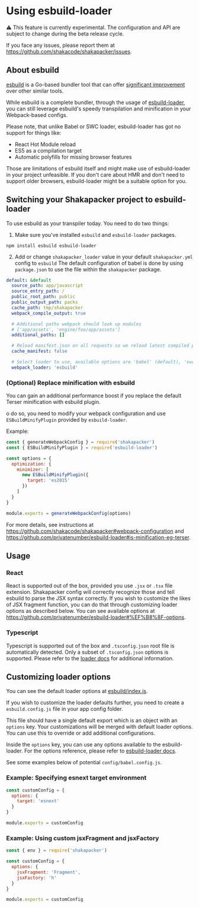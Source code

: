 # Using esbuild-loader

:warning: This feature is currently experimental. The configuration and API are subject to change during the beta release cycle.

If you face any issues, please report them at https://github.com/shakacode/shakapacker/issues.

## About esbuild

[esbuild](https://esbuild.github.io/) is a Go-based bundler tool that can offer [significant improvement](https://esbuild.github.io/faq/#benchmark-details) over other similar tools.

While esbuild is a complete bundler, through the usage of [esbuild-loader](https://github.com/privatenumber/esbuild-loader), you can still leverage esbuild's speedy transpilation and minification in your Webpack-based configs.

Please note, that unlike Babel or SWC loader, esbuild-loader has got no support for things like:
- React Hot Module reload
- ES5 as a compilation target
- Automatic polyfills for missing browser features

Those are limitations of esbuild itself and might make use of esbuild-loader in your project unfeasible. If you don't care about HMR and don't need to support older browsers, esbuild-loader might be a suitable option for you.

## Switching your Shakapacker project to esbuild-loader

To use esbuild as your transpiler today. You need to do two things:

1. Make sure you've installed `esbuild` and `esbuild-loader` packages.

```
npm install esbuild esbuild-loader
```

2. Add or change `shakapacker_loader` value in your default `shakapacker.yml` config to `esbuild`
The default configuration of babel is done by using `package.json` to use the file within the `shakapacker` package.

```yml
default: &default
  source_path: app/javascript
  source_entry_path: /
  public_root_path: public
  public_output_path: packs
  cache_path: tmp/shakapacker
  webpack_compile_output: true

  # Additional paths webpack should look up modules
  # ['app/assets', 'engine/foo/app/assets']
  additional_paths: []

  # Reload manifest.json on all requests so we reload latest compiled packs
  cache_manifest: false

  # Select loader to use, available options are 'babel' (default), 'swc' or 'esbuild'
  webpack_loader: 'esbuild'
```

### (Optional) Replace minification with esbuild

You can gain an additional performance boost if you replace the default Terser minification with esbuild plugin.

o do so, you need to modify your webpack configuration and use `ESBuildMinifyPlugin` provided by `esbuild-loader`.

Example:

```js
const { generateWebpackConfig } = require('shakapacker')
const { ESBuildMinifyPlugin } = require('esbuild-loader')

const options = {
  optimization: {
    minimizer: [
      new ESBuildMinifyPlugin({
        target: 'es2015' 
      })
    ]
  }
}

module.exports = generateWebpackConfig(options)
```

For more details, see instructions at https://github.com/shakacode/shakapacker#webpack-configuration and https://github.com/privatenumber/esbuild-loader#js-minification-eg-terser.

## Usage

### React

React is supported out of the box, provided you use `.jsx` or `.tsx` file extension. Shakapacker config will correctly recognize those and tell esbuild to parse the JSX syntax correctly. If you wish to customize the likes of JSX fragment function, you can do that through customizing loader options as described below. You can see available options at https://github.com/privatenumber/esbuild-loader#%EF%B8%8F-options.

### Typescript

Typescript is supported out of the box and `.tsconfig.json` root file is automatically detected. Only a subset of `.tsconfig.json` options is supported. Please refer to the [loader docs](https://github.com/privatenumber/esbuild-loader#configuration) for additional information.

## Customizing loader options

You can see the default loader options at [esbuild/index.js](../package/esbuild/index.js).

If you wish to customize the loader defaults further, you need to create a `esbuild.config.js` file in your app config folder.

This file should have a single default export which is an object with an `options` key. Your customizations will be merged with default loader options. You can use this to override or add additional configurations.

Inside the `options` key, you can use any options available to the esbuild-loader. For the options reference, please refer to [esbuild-loader docs](https://github.com/privatenumber/esbuild-loader#%EF%B8%8F-options).

See some examples below of potential `config/babel.config.js`.

### Example: Specifying esnext target environment


```js
const customConfig = {
  options: {
    target: 'esnext'
  }
}

module.exports = customConfig
```

### Example: Using custom jsxFragment and jsxFactory

```js
const { env } = require('shakapacker')

const customConfig = {
  options: {
    jsxFragment: 'Fragment',
    jsxFactory: 'h' 
  }
}

module.exports = customConfig
```
